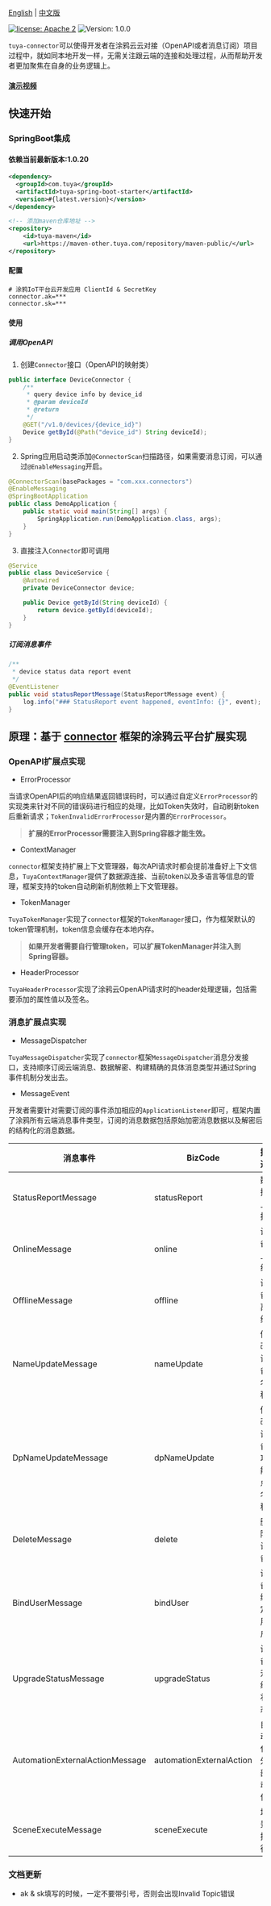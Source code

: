 [English](README.md) | [中文版](README_zh.md)

[![license: Apache 2](https://img.shields.io/badge/license-Apache%202-green)](https://github.com/tuya/tuya-connector/blob/master/LICENSE 'License')
![Version: 1.0.0](https://img.shields.io/badge/version-1.0.0-blue)


`tuya-connector`可以使得开发者在涂鸦云云对接（OpenAPI或者消息订阅）项目过程中，就如同本地开发一样，无需关注跟云端的连接和处理过程，从而帮助开发者更加聚焦在自身的业务逻辑上。
#### [演示视频](https://www.bilibili.com/video/BV1E5411g7H1?share_source=copy_web)


## 快速开始
### SpringBoot集成
#### 依赖当前最新版本:1.0.20

```xml
<dependency>
  <groupId>com.tuya</groupId>
  <artifactId>tuya-spring-boot-starter</artifactId>
  <version>#{latest.version}</version>
</dependency>

<!-- 添加maven仓库地址 -->
<repository>
    <id>tuya-maven</id>
    <url>https://maven-other.tuya.com/repository/maven-public/</url>
</repository>
```

#### 配置
```
# 涂鸦IoT平台云开发应用 ClientId & SecretKey
connector.ak=***
connector.sk=***
```
#### 使用
##### **调用OpenAPI**

1. 创建`Connector`接口（OpenAPI的映射类）
```java
public interface DeviceConnector {
    /**
     * query device info by device_id
     * @param deviceId
     * @return
     */
    @GET("/v1.0/devices/{device_id}")
    Device getById(@Path("device_id") String deviceId);
}
```

2. Spring应用启动类添加`@ConnectorScan`扫描路径，如果需要消息订阅，可以通过`@EnableMessaging`开启。
```java
@ConnectorScan(basePackages = "com.xxx.connectors")
@EnableMessaging
@SpringBootApplication
public class DemoApplication {
    public static void main(String[] args) {
        SpringApplication.run(DemoApplication.class, args);
    }
}
```

3. 直接注入`Connector`即可调用
```java
@Service
public class DeviceService {
    @Autowired
    private DeviceConnector device;

    public Device getById(String deviceId) {
        return device.getById(deviceId);
    }
}
```

##### **订阅消息事件**
```java
/**
 * device status data report event
 */
@EventListener
public void statusReportMessage(StatusReportMessage event) {
    log.info("### StatusReport event happened, eventInfo: {}", event);
}
```

## 原理：基于 [connector](https://github.com/tuya/connector) 框架的涂鸦云平台扩展实现
### OpenAPI扩展点实现

- ErrorProcessor

当请求OpenAPI后的响应结果返回错误码时，可以通过自定义`ErrorProcessor`的实现类来针对不同的错误码进行相应的处理，比如Token失效时，自动刷新token后重新请求；`TokenInvalidErrorProcessor`是内置的`ErrorProcessor`。
> **扩展的ErrorProcessor需要注入到Spring容器才能生效。**


- ContextManager

`connector`框架支持扩展上下文管理器，每次API请求时都会提前准备好上下文信息，`TuyaContextManager`提供了数据源连接、当前token以及多语言等信息的管理，框架支持的token自动刷新机制依赖上下文管理器。<br />

- TokenManager

`TuyaTokenManager`实现了`connector`框架的`TokenManager`接口，作为框架默认的token管理机制，token信息会缓存在本地内存。
> **如果开发者需要自行管理token，可以扩展TokenManager并注入到Spring容器。**


- HeaderProcessor

`TuyaHeaderProcessor`实现了涂鸦云OpenAPI请求时的header处理逻辑，包括需要添加的属性值以及签名。<br />


### 消息扩展点实现

- MessageDispatcher

`TuyaMessageDispatcher`实现了`connector`框架`MessageDispatcher`消息分发接口，支持顺序订阅云端消息、数据解密、构建精确的具体消息类型并通过Spring事件机制分发出去。<br />

- MessageEvent

开发者需要针对需要订阅的事件添加相应的`ApplicationListener`即可，框架内置了涂鸦所有云端消息事件类型，订阅的消息数据包括原始加密消息数据以及解密后的结构化的消息数据。

| **消息事件** | **BizCode** | **描述** |
| --- | --- | --- |
| StatusReportMessage | statusReport | 数据上报 |
| OnlineMessage | online | 设备上线 |
| OfflineMessage | offline | 设备离线 |
| NameUpdateMessage | nameUpdate | 修改设备名称 |
| DpNameUpdateMessage | dpNameUpdate | 修改设备功能点名称 |
| DeleteMessage | delete | 删除设备 |
| BindUserMessage | bindUser | 设备绑定用户 |
| UpgradeStatusMessage | upgradeStatus | 设备升级状态 |
| AutomationExternalActionMessage | automationExternalAction | 自动化外部动作 |
| SceneExecuteMessage | sceneExecute | 场景执行 |

### 文档更新

- ak & sk填写的时候，一定不要带引号，否则会出现Invalid Topic错误
